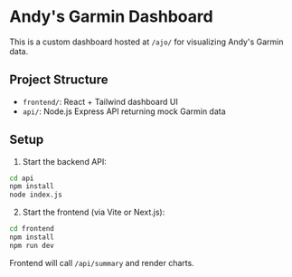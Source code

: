 # Andy's Garmin Dashboard

This is a custom dashboard hosted at `/ajo/` for visualizing Andy's Garmin data.

## Project Structure

- `frontend/`: React + Tailwind dashboard UI
- `api/`: Node.js Express API returning mock Garmin data

## Setup

1. Start the backend API:
```bash
cd api
npm install
node index.js
```

2. Start the frontend (via Vite or Next.js):
```bash
cd frontend
npm install
npm run dev
```

Frontend will call `/api/summary` and render charts.
